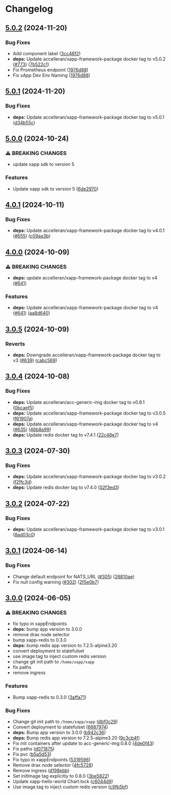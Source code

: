 # Changelog

## [5.0.2](https://github.com/accelleran/helm-charts/compare/xapp-hello-world-5.0.1...xapp-hello-world-5.0.2) (2024-11-20)


### Bug Fixes

* Add component label ([3cc46f2](https://github.com/accelleran/helm-charts/commit/3cc46f28392c90a88907a4acf5424b189e9d5f3c))
* **deps:** Update accelleran/xapp-framework-package docker tag to v5.0.2 ([#773](https://github.com/accelleran/helm-charts/issues/773)) ([7b522c1](https://github.com/accelleran/helm-charts/commit/7b522c15a4f9f9b761ca642f58ffa383d612b802))
* Fix Prometheus endpoint ([1976d88](https://github.com/accelleran/helm-charts/commit/1976d88486c090e30b67c6c739eb7999e38fa664))
* Fix xApp Dev Env Naming ([1976d88](https://github.com/accelleran/helm-charts/commit/1976d88486c090e30b67c6c739eb7999e38fa664))

## [5.0.1](https://github.com/accelleran/helm-charts/compare/xapp-hello-world-5.0.0...xapp-hello-world-5.0.1) (2024-11-20)


### Bug Fixes

* **deps:** Update accelleran/xapp-framework-package docker tag to v5.0.1 ([d34b55c](https://github.com/accelleran/helm-charts/commit/d34b55c660e84ea34a1a6d0184e743c155c330a9))

## [5.0.0](https://github.com/accelleran/helm-charts/compare/xapp-hello-world-4.0.1...xapp-hello-world-5.0.0) (2024-10-24)


### ⚠ BREAKING CHANGES

* update xapp sdk to version 5

### Features

* Update xapp sdk to version 5 ([6de2970](https://github.com/accelleran/helm-charts/commit/6de29702a1106ff25321e0cde50cf2fd939fc507))

## [4.0.1](https://github.com/accelleran/helm-charts/compare/xapp-hello-world-4.0.0...xapp-hello-world-4.0.1) (2024-10-11)


### Bug Fixes

* **deps:** Update accelleran/xapp-framework-package docker tag to v4.0.1 ([#655](https://github.com/accelleran/helm-charts/issues/655)) ([c09aa3b](https://github.com/accelleran/helm-charts/commit/c09aa3bb97f286ae42e41f8f7faa059c4af64d99))

## [4.0.0](https://github.com/accelleran/helm-charts/compare/xapp-hello-world-3.0.5...xapp-hello-world-4.0.0) (2024-10-09)


### ⚠ BREAKING CHANGES

* **deps:** update accelleran/xapp-framework-package docker tag to v4 ([#641](https://github.com/accelleran/helm-charts/issues/641))

### Features

* **deps:** Update accelleran/xapp-framework-package docker tag to v4 ([#641](https://github.com/accelleran/helm-charts/issues/641)) ([aa8d640](https://github.com/accelleran/helm-charts/commit/aa8d640291ea6fca8500060269d64fd7989589e5))

## [3.0.5](https://github.com/accelleran/helm-charts/compare/xapp-hello-world-3.0.4...xapp-hello-world-3.0.5) (2024-10-09)


### Reverts

* **deps:** Downgrade accelleran/xapp-framework-package docker tag to v3 ([#639](https://github.com/accelleran/helm-charts/issues/639)) ([cabc569](https://github.com/accelleran/helm-charts/commit/cabc56948e45eee530c68b17c8736bd34feed121))

## [3.0.4](https://github.com/accelleran/helm-charts/compare/xapp-hello-world-3.0.3...xapp-hello-world-3.0.4) (2024-10-08)


### Bug Fixes

* **deps:** Update accelleran/acc-generic-img docker tag to v0.8.1 ([0bcaef5](https://github.com/accelleran/helm-charts/commit/0bcaef5ff34ca091ea69f9990487809777db15ee))
* **deps:** Update accelleran/xapp-framework-package docker tag to v3.0.5 ([f61907a](https://github.com/accelleran/helm-charts/commit/f61907a671e97c6e404af40d1ca00328e5d50d6a))
* **deps:** Update accelleran/xapp-framework-package docker tag to v4 ([#635](https://github.com/accelleran/helm-charts/issues/635)) ([46b8a99](https://github.com/accelleran/helm-charts/commit/46b8a99e1b440b7b7762c9555d75fce933019b34))
* **deps:** Update redis docker tag to v7.4.1 ([22c48e7](https://github.com/accelleran/helm-charts/commit/22c48e7c478a4d816f9db5e37cfe922a76d6fee0))

## [3.0.3](https://github.com/accelleran/helm-charts/compare/xapp-hello-world-3.0.2...xapp-hello-world-3.0.3) (2024-07-30)


### Bug Fixes

* **deps:** Update accelleran/xapp-framework-package docker tag to v3.0.2 ([f2ffc3d](https://github.com/accelleran/helm-charts/commit/f2ffc3df7a5a4784284e5bb5e470ac61973d9c1a))
* **deps:** Update redis docker tag to v7.4.0 ([02f3ed3](https://github.com/accelleran/helm-charts/commit/02f3ed323c1f35ec80dcab7347732f949d22ceeb))

## [3.0.2](https://github.com/accelleran/helm-charts/compare/xapp-hello-world-3.0.1...xapp-hello-world-3.0.2) (2024-07-22)


### Bug Fixes

* **deps:** Update accelleran/xapp-framework-package docker tag to v3.0.1 ([8ad03c0](https://github.com/accelleran/helm-charts/commit/8ad03c041c700cbe07ada583f8e8413894f09dae))

## [3.0.1](https://github.com/accelleran/helm-charts/compare/xapp-hello-world-3.0.0...xapp-hello-world-3.0.1) (2024-06-14)


### Bug Fixes

* Change default endpoint for NATS_URL ([#305](https://github.com/accelleran/helm-charts/issues/305)) ([28810ae](https://github.com/accelleran/helm-charts/commit/28810ae47f74a5be015235678901dba8df06fb13))
* Fix null config warning ([#302](https://github.com/accelleran/helm-charts/issues/302)) ([2f5e0b7](https://github.com/accelleran/helm-charts/commit/2f5e0b7fa91cf595b7d4b239b548ed5c21fb9fcb))

## [3.0.0](https://github.com/accelleran/helm-charts/compare/xapp-hello-world-2.1.2...xapp-hello-world-3.0.0) (2024-06-05)


### ⚠ BREAKING CHANGES

* fix typo in xappEndpoints
* **deps:** bump app version to 3.0.0
* remove drax node selector
* bump xapp-redis to 0.3.0
* **deps:** bump redis app version to 7.2.5-alpine3.20
* convert deployment to statefulset
* use image.tag to inject custom redis version
* change git init path to `/home/xapp/xapp`
* fix paths
* remove ingress

### Features

* Bump xapp-redis to 0.3.0 ([3affa71](https://github.com/accelleran/helm-charts/commit/3affa71971cc1ca50ac9440fdab6e1bb0432c3f4))


### Bug Fixes

* Change git init path to `/home/xapp/xapp` ([dbf0c29](https://github.com/accelleran/helm-charts/commit/dbf0c29ea78726dee151f8fcb2e7d49700f4b9f0))
* Convert deployment to statefulset ([6687974](https://github.com/accelleran/helm-charts/commit/6687974399d4efb356cdd5960c8307aac76993b5))
* **deps:** Bump app version to 3.0.0 ([b942c36](https://github.com/accelleran/helm-charts/commit/b942c36f9bd42a1fd1193289b63160ac6f90d64f))
* **deps:** Bump redis app version to 7.2.5-alpine3.20 ([9c3cb4f](https://github.com/accelleran/helm-charts/commit/9c3cb4f0b46c7aae13895913b68b8791167b41f4))
* Fix init containers after update to acc-generic-img:0.8.0 ([4de0f43](https://github.com/accelleran/helm-charts/commit/4de0f43ee3a459d2a2842454902ba419781db402))
* Fix paths ([d071875](https://github.com/accelleran/helm-charts/commit/d0718750560675dbef518f291e74f7628ef3b783))
* Fix pvc ([b5a5d53](https://github.com/accelleran/helm-charts/commit/b5a5d534bc4661772c0697c2319bb10944fd8622))
* Fix typo in xappEndpoints ([5319596](https://github.com/accelleran/helm-charts/commit/5319596ddf83bccb848134eb4f6bdb539a41b291))
* Remove drax node selector ([4fc5728](https://github.com/accelleran/helm-charts/commit/4fc572832e77c40df2c2becd7436b2d1f4542c79))
* Remove ingress ([d198ebb](https://github.com/accelleran/helm-charts/commit/d198ebbe8cf57d84f8f755cde0cd7157f1e66815))
* Set initImage tag explicitly to 0.8.0 ([3be5822](https://github.com/accelleran/helm-charts/commit/3be5822c9ba2e289bddd097479ccac172ed2e36f))
* Update xapp-hello-world Chart.lock ([c6044d9](https://github.com/accelleran/helm-charts/commit/c6044d95b4ed0566f333f3c97b2a6003287c71dc))
* Use image.tag to inject custom redis version ([c9fb5bf](https://github.com/accelleran/helm-charts/commit/c9fb5bf2ee7f1ce1c8d5effc974652719f1a35b1))
